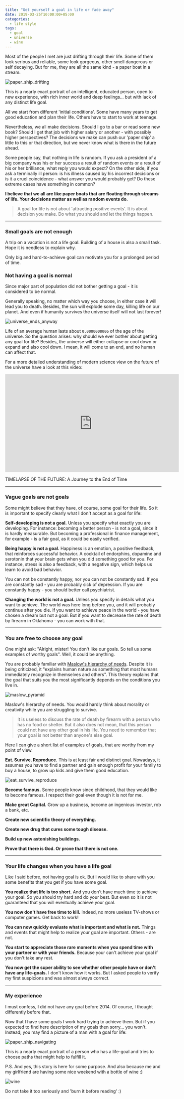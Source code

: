 ```yaml
---
title: "Get yourself a goal in life or fade away"
date: 2019-03-25T10:00:00+05:00
categories:
  - life style
tags:
  - goal
  - universe
  - wine
---
```


Most of the people I met are just drifting through their life.
Some of them look serious and reliable, some look gorgeous,
other smell dangerous or self decaying.
But for me, they are all the same kind - a paper boat in a stream.

![paper_ship_drifting](/assets/img/goal_paper_ship_drifting.jpg)

This is a nearly exact portrait of an intelligent, educated person,
open to new experience, with rich inner world and deep feelings...
but with lack of any distinct life goal.

All we start from different 'initial conditions'.
Some have many years to get good education and plan their life.
Others have to start to work at teenage.

Nevertheless, we all make decisions.
Should I go to a bar or read some new book?
Should I get that job with higher salary or another - with possibly higher perspectives?
The decisions we make can push our 'paper ship' a little to this or that direction,
but we never know what is there in the future ahead.

Some people say, that nothing in life is random.
If you ask a president of a big company was his or her success a result of random events
or a result of his or her brilliance, what reply you would expect?
On the other side, if you ask a terminally ill person:
is his illness caused by his incorrect decisions or is it a cruel coincidence -
what answer you would probably get?
Do these extreme cases have something in common?

**I believe that we all are like paper boats that are floating through streams of life.
Your decisions matter as well as random events do.**

> A goal for life is not about 'attracting positive events'.
> It is about decision you make.
> Do what you should and let the things happen.

---

### Small goals are not enough

A trip on a vacation is not a life goal.
Building of a house is also a small task.
Hope it is needless to explain why.

Only big and hard-to-achieve goal can motivate you for a prolonged period of time.

### Not having a goal is normal

Since major part of population did not bother getting a goal - it is considered to be normal.

Generally speaking, no matter which way you choose, in either case it will lead you to death.
Besides, the sun will explode some day, killing life on our planet.
And even if humanity survives the universe itself will not last forever!

![universe_ends_anyway](/assets/img/goal_universe_ends_anyway.png)

Life of an average human lasts about `0.0000000006` of the age of the universe.
So the question arises: why should we ever bother about getting any goal for life?
Besides, the universe will either collapse or cool down or expand and also cool down.
I mean, it will come to an end, and no human can affect that.

For a more detailed understanding of modern science view on the future of the universe
have a look at this video:

<iframe width="560" height="315" src="https://www.youtube.com/embed/uD4izuDMUQA" title="YouTube video player" frameborder="0" allow="accelerometer; autoplay; clipboard-write; encrypted-media; gyroscope; picture-in-picture" allowfullscreen></iframe>

TIMELAPSE OF THE FUTURE: A Journey to the End of Time

---

### Vague goals are not goals

Some might believe that they have, of course, some goal for their life.
So it is important to specify clearly what I don't accept as a goal for life:

**Self-developing is not a goal.**
Unless you specify what exactly you are developing.
For instance: becoming a better person - is not a goal, since it is hardly measurable.
But becoming a professional in finance management, for example - is a fair goal, as it could be easily verified.

**Being happy is not a goal.**
Happiness is an emotion, a positive feedback, that reinforces successful behavior.
A cocktail of endorphins, dopamine and serotonin that your brain gets when you did something good for you.
For instance, stress is also a feedback, with a negative sign, which helps us learn to avoid bad behavior.

You can not be constantly happy, nor you can not be constantly sad.
If you are constantly sad - you are probably sick of depression.
If you are constantly happy - you should better call psychiatrist.

**Changing the world is not a goal.**
Unless you specify in details what you want to achieve.
The world was here long before you, and it will probably continue after you die.
If you want to achieve peace in the world - you have chosen a dream but not a goal.
But if you want to decrease the rate of death by firearm in Oklahoma - you can work with that.

---

### You are free to choose any goal

One might ask:
"Alright, mister! You don't like our goals. So tell us some examples of worthy goals".
Well, it could be anything.

You are probably familiar with
[Maslow's hierarchy of needs](https://en.wikipedia.org/wiki/Maslow's_hierarchy_of_needs).
Despite it is being criticized,
it "explains human nature as something that most humans immediately recognize in themselves and others".
This theory explains that the goal that suits you the most significantly depends on the conditions you live in.

![maslow_pyramid](/assets/img/goal_maslow_pyramid.png)

Maslow's hierarchy of needs.
You would hardly think about morality or creativity while you are struggling to survive.

> It is useless to discuss the rate of death by firearm with a person who has no food or shelter.
> But it also does not mean, that this person could not have any other goal in his life.
> You need to remember that your goal is not better than anyone's else goal.

Here I can give a short list of examples of goals, that are worthy from my point of view.

**Eat. Survive. Reproduce.**
This is at least fair and distinct goal.
Nowadays, it assumes you have to find a partner and gain enough profit for your family to buy a house,
to grow up kids and give them good education.

![eat_survive_reproduce](/assets/img/goal_eat_survive_reproduce.jpg)

**Become famous.**
Some people know since childhood, that they would like to become famous.
I respect their goal even though it is not for me.

**Make great Capital.**
Grow up a business, become an ingenious investor, rob a bank, etc.

**Create new scientific theory of everything.**

**Create new drug that cures some tough disease.**

**Build up new astonishing buildings.**

**Prove that there is God. Or prove that there is not one.**

---

### Your life changes when you have a life goal

Like I said before, not having goal is ok.
But I would like to share with you some benefits that you get if you have some goal.

**You realize that life is too short.**
And you don't have much time to achieve your goal.
So you should try hard and do your best.
But even so it is not guaranteed that you will eventually achieve your goal.

**You now don't have free time to kill.**
Indeed, no more useless TV-shows or computer games.
Get back to work!

**You can now quickly evaluate what is important and what is not.**
Things and events that might help to realize your goal are important.
Others - are not.

**You start to appreciate those rare moments when you spend time with your partner or with your friends.**
Because your can't achieve your goal if you don't take any rest.

**You now get the super ability to see whether other people have or don't have any life-goals.**
I don't know how it works.
But I asked people to verify my first suspicions and was almost always correct.

---

### My experience

I must confess, I did not have any goal before 2014.
Of course, I thought differently before that.

Now that I have some goals I work hard trying to achieve them.
But if you expected to find here description of my goals then sorry... you won't.
Instead, you may find a picture of a man with a goal for life:

![paper_ship_navigating](/assets/img/goal_paper_ship_navigating.jpg)

This is a nearly exact portrait of a person who has a life-goal
and tries to choose paths that might help to fulfill it.

P.S. And yes, this story is here for some purpose.
And also because me and my girlfriend are having some nice weekend with a bottle of wine :)

![wine](/assets/img/goal_wine.jpg)

Do not take it too seriously and 'burn it before reading' :)
